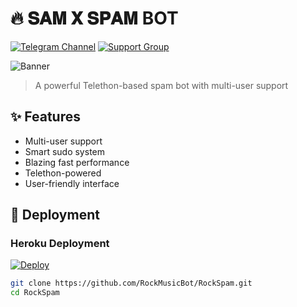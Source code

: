 # 🔥 𝐒𝐀𝐌 𝐗 𝐒𝐏𝐀𝐌 BOT

[![Telegram Channel](https://img.shields.io/badge/Update%20Channel-KomalBotsNetwork-blue?style=flat&logo=telegram)](https://t.me/SpamBotsh)
[![Support Group](https://img.shields.io/badge/Support%20Group-KomalMusicRobotSupport-green?style=flat&logo=telegram)](https://t.me/SpamBotsh)

![Banner](https://files.catbox.moe/lg4old.jpg)

> A powerful Telethon-based spam bot with multi-user support

## ✨ Features
- Multi-user support
- Smart sudo system
- Blazing fast performance
- Telethon-powered
- User-friendly interface

## 🚀 Deployment
### Heroku Deployment
[![Deploy](https://www.herokucdn.com/deploy/button.svg)](https://heroku.com/deploy?template=https://github.com/RockMusicBot/RockSpam.git)

```bash
git clone https://github.com/RockMusicBot/RockSpam.git
cd RockSpam

